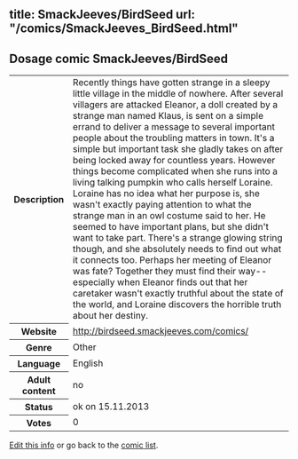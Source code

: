 title: SmackJeeves/BirdSeed
url: "/comics/SmackJeeves_BirdSeed.html"
---
Dosage comic SmackJeeves/BirdSeed
-----------------------------------------

<p id="msg"></p>
<script type="text/javascript">
if (window.location.search === '?edit_info_mail=sent_ok') {
  var elem = document.getElementById("msg");
  elem.innerHTML = 'Edited information sucessfully sent for review, which is usually done daily. Thanks!';
  elem.className = 'ok';
}
</script>
<table class="comicinfo">
<tr>
<th>Description</th><td>Recently things have gotten strange in a sleepy little village in the middle of nowhere. After several villagers are attacked Eleanor, a doll created by a strange man named Klaus, is sent on a simple errand to deliver a message to several important people about the troubling matters in town. It's a simple but important task she gladly takes on after being locked away for countless years. However things become complicated when she runs into a living talking pumpkin who calls herself Loraine. Loraine has no idea what her purpose is, she wasn't exactly paying attention to what the strange man in an owl costume said to her. He seemed to have important plans, but she didn't want to take part. There's a strange glowing string though, and she absolutely needs to find out what it connects too. Perhaps her meeting of Eleanor was fate? Together they must find their way--especially when Eleanor finds out that her caretaker wasn't exactly truthful about the state of the world, and Loraine discovers the horrible truth about her destiny.</td>
</tr>
<tr>
<th>Website</th><td><a href="http://birdseed.smackjeeves.com/comics/">http://birdseed.smackjeeves.com/comics/</a></td>
</tr>
<tr>
<th>Genre</th><td>Other</td>
</tr>
<tr>
<th>Language</th><td>English</td>
</tr>
<tr>
<th>Adult content</th><td>no</td>
</tr>
<tr>
<th>Status</th><td>ok on 15.11.2013</td>
</tr>
<tr>
<th>Votes</th><td>0</td>
</tr>
</table>

[Edit this info](SmackJeeves_BirdSeed_edit.html) or go back to the [comic list](../comic-index.html).

